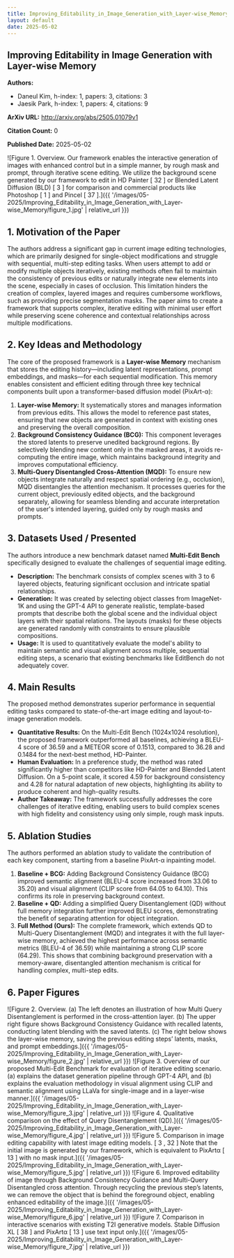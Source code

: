 ```yaml
---
title: Improving_Editability_in_Image_Generation_with_Layer-wise_Memory
layout: default
date: 2025-05-02
---
```

## Improving Editability in Image Generation with Layer-wise Memory
**Authors:**
- Daneul Kim, h-index: 1, papers: 3, citations: 3
- Jaesik Park, h-index: 1, papers: 4, citations: 9

**ArXiv URL:** http://arxiv.org/abs/2505.01079v1

**Citation Count:** 0

**Published Date:** 2025-05-02

![Figure 1. Overview. Our framework enables the interactive generation of images with enhanced control but in a simple manner, by rough mask and prompt, through iterative scene editing. We utilize the background scene generated by our framework to edit in HD Painter [ 32 ] or Blended Latent Diffusion (BLD) [ 3 ] for comparison and commercial products like Photoshop [ 1 ] and Pincel [ 37 ].]({{ '/images/05-2025/Improving_Editability_in_Image_Generation_with_Layer-wise_Memory/figure_1.jpg' | relative_url }})
## 1. Motivation of the Paper
The authors address a significant gap in current image editing technologies, which are primarily designed for single-object modifications and struggle with sequential, multi-step editing tasks. When users attempt to add or modify multiple objects iteratively, existing methods often fail to maintain the consistency of previous edits or naturally integrate new elements into the scene, especially in cases of occlusion. This limitation hinders the creation of complex, layered images and requires cumbersome workflows, such as providing precise segmentation masks. The paper aims to create a framework that supports complex, iterative editing with minimal user effort while preserving scene coherence and contextual relationships across multiple modifications.

## 2. Key Ideas and Methodology
The core of the proposed framework is a **Layer-wise Memory** mechanism that stores the editing history—including latent representations, prompt embeddings, and masks—for each sequential modification. This memory enables consistent and efficient editing through three key technical components built upon a transformer-based diffusion model (PixArt-α):

1.  **Layer-wise Memory:** It systematically stores and manages information from previous edits. This allows the model to reference past states, ensuring that new objects are generated in context with existing ones and preserving the overall composition.
2.  **Background Consistency Guidance (BCG):** This component leverages the stored latents to preserve unedited background regions. By selectively blending new content only in the masked areas, it avoids re-computing the entire image, which maintains background integrity and improves computational efficiency.
3.  **Multi-Query Disentangled Cross-Attention (MQD):** To ensure new objects integrate naturally and respect spatial ordering (e.g., occlusion), MQD disentangles the attention mechanism. It processes queries for the current object, previously edited objects, and the background separately, allowing for seamless blending and accurate interpretation of the user's intended layering, guided only by rough masks and prompts.

## 3. Datasets Used / Presented
The authors introduce a new benchmark dataset named **Multi-Edit Bench** specifically designed to evaluate the challenges of sequential image editing.

*   **Description:** The benchmark consists of complex scenes with 3 to 6 layered objects, featuring significant occlusion and intricate spatial relationships.
*   **Generation:** It was created by selecting object classes from ImageNet-1K and using the GPT-4 API to generate realistic, template-based prompts that describe both the global scene and the individual object layers with their spatial relations. The layouts (masks) for these objects are generated randomly with constraints to ensure plausible compositions.
*   **Usage:** It is used to quantitatively evaluate the model's ability to maintain semantic and visual alignment across multiple, sequential editing steps, a scenario that existing benchmarks like EditBench do not adequately cover.

## 4. Main Results
The proposed method demonstrates superior performance in sequential editing tasks compared to state-of-the-art image editing and layout-to-image generation models.

*   **Quantitative Results:** On the Multi-Edit Bench (1024x1024 resolution), the proposed framework outperformed all baselines, achieving a BLEU-4 score of 36.59 and a METEOR score of 0.1513, compared to 36.28 and 0.1484 for the next-best method, HD-Painter.
*   **Human Evaluation:** In a preference study, the method was rated significantly higher than competitors like HD-Painter and Blended Latent Diffusion. On a 5-point scale, it scored 4.59 for background consistency and 4.28 for natural adaptation of new objects, highlighting its ability to produce coherent and high-quality results.
*   **Author Takeaway:** The framework successfully addresses the core challenges of iterative editing, enabling users to build complex scenes with high fidelity and consistency using only simple, rough mask inputs.

## 5. Ablation Studies
The authors performed an ablation study to validate the contribution of each key component, starting from a baseline PixArt-α inpainting model.

1.  **Baseline + BCG:** Adding Background Consistency Guidance (BCG) improved semantic alignment (BLEU-4 score increased from 33.06 to 35.20) and visual alignment (CLIP score from 64.05 to 64.10). This confirms its role in preserving background context.
2.  **Baseline + QD:** Adding a simplified Query Disentanglement (QD) without full memory integration further improved BLEU scores, demonstrating the benefit of separating attention for object integration.
3.  **Full Method (Ours):** The complete framework, which extends QD to Multi-Query Disentanglement (MQD) and integrates it with the full layer-wise memory, achieved the highest performance across semantic metrics (BLEU-4 of 36.59) while maintaining a strong CLIP score (64.29). This shows that combining background preservation with a memory-aware, disentangled attention mechanism is critical for handling complex, multi-step edits.

## 6. Paper Figures
![Figure 2. Overview. (a) The left denotes an illustration of how Multi Query Disentanglement is performed in the cross-attention layer. (b) The upper right figure shows Background Consistency Guidance with recalled latents, conducting latent blending with the saved latents. (c) The right below shows the layer-wise memory, saving the previous editing steps’ latents, masks, and prompt embeddings.]({{ '/images/05-2025/Improving_Editability_in_Image_Generation_with_Layer-wise_Memory/figure_2.jpg' | relative_url }})
![Figure 3. Overview of our proposed Multi-Edit Benchmark for evaluation of iterative editing scenario. (a) explains the dataset generation pipeline through GPT-4 API, and (b) explains the evaluation methodology in visual alignment using CLIP and semantic alignment using LLaVa for single-image and in a layer-wise manner.]({{ '/images/05-2025/Improving_Editability_in_Image_Generation_with_Layer-wise_Memory/figure_3.jpg' | relative_url }})
![Figure 4. Qualitative comparison on the effect of Query Disentanglement (QD).]({{ '/images/05-2025/Improving_Editability_in_Image_Generation_with_Layer-wise_Memory/figure_4.jpg' | relative_url }})
![Figure 5. Comparison in image editing capability with latest image editing models. [ 3 , 32 ] Note that the initial image is generated by our framework, which is equivalent to PixArtα [ 13 ] with no mask input.]({{ '/images/05-2025/Improving_Editability_in_Image_Generation_with_Layer-wise_Memory/figure_5.jpg' | relative_url }})
![Figure 6. Improved editability of image through Background Consistency Guidance and Multi-Query Disentangled cross attention. Through recycling the previous step’s latents, we can remove the object that is behind the foreground object, enabling enhanced editability of the image.]({{ '/images/05-2025/Improving_Editability_in_Image_Generation_with_Layer-wise_Memory/figure_6.jpg' | relative_url }})
![Figure 7. Comparison in interactive scenarios with existing T2I generative models. Stable Diffusion XL [ 38 ] and PixArtα [ 13 ] use text input only.]({{ '/images/05-2025/Improving_Editability_in_Image_Generation_with_Layer-wise_Memory/figure_7.jpg' | relative_url }})
